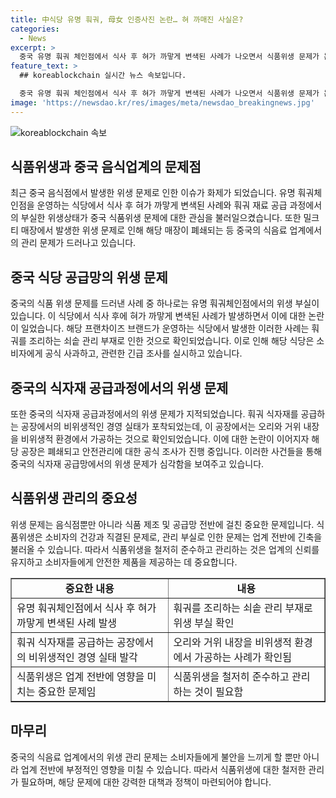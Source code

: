 ```yaml
---
title: 中식당 유명 훠궈, 母女 인증사진 논란… 혀 까매진 사실은?
categories:
  - News
excerpt: >
  중국 유명 훠궈 체인점에서 식사 후 혀가 까맣게 변색된 사례가 나오면서 식품위생 문제가 논란되고 있다. 특히 식재료 공급업체의 비위생적 관리 실태도 논란이 되었는데, 공장에서 가공되는 과정에서 일반적인 위생 기준을 벗어나는 사례가 발견되어 당국이 조사에 착수하고 폐쇄조치를 취했다. 또한 밀크티 매장에서 직원이 싱크대에서 발을 씻는 모습이 논란이 된 바 있으며, 해당 매장도 폐쇄될 정도로 논란이 커졌다. (150자)
feature_text: >
  ## koreablockchain 실시간 뉴스 속보입니다.

  중국 유명 훠궈 체인점에서 식사 후 혀가 까맣게 변색된 사례가 나오면서 식품위생 문제가 논란되고 있다. 특히 식재료 공급업체의 비위생적 관리 실태도 논란이 되었는데, 공장에서 가공되는 과정에서 일반적인 위생 기준을 벗어나는 사례가 발견되어 당국이 조사에 착수하고 폐쇄조치를 취했다. 또한 밀크티 매장에서 직원이 싱크대에서 발을 씻는 모습이 논란이 된 바 있으며, 해당 매장도 폐쇄될 정도로 논란이 커졌다. (150자)
image: 'https://newsdao.kr/res/images/meta/newsdao_breakingnews.jpg'
---
```


<p><img src="https://newsdao.kr/res/images/meta/newsdao_breakingnews.jpg" alt="koreablockchain 속보" /></p>

<h2 data-ke-size="size26">식품위생과 중국 음식업계의 문제점</h2>

<p data-ke-size="size16">최근 중국 음식점에서 발생한 위생 문제로 인한 이슈가 화제가 되었습니다. 유명 훠궈체인점을 운영하는 식당에서 식사 후 혀가 까맣게 변색된 사례와 훠궈 재료 공급 과정에서의 부실한 위생상태가 중국 식품위생 문제에 대한 관심을 불러일으켰습니다. 또한 밀크티 매장에서 발생한 위생 문제로 인해 해당 매장이 폐쇄되는 등 중국의 식음료 업계에서의 관리 문제가 드러나고 있습니다.</p>

<h2 data-ke-size="size26">중국 식당 공급망의 위생 문제</h2>

<p data-ke-size="size16">중국의 식품 위생 문제를 드러낸 사례 중 하나로는 유명 훠궈체인점에서의 위생 부실이 있습니다. 이 식당에서 식사 후에 혀가 까맣게 변색된 사례가 발생하면서 이에 대한 논란이 일었습니다. 해당 프랜차이즈 브랜드가 운영하는 식당에서 발생한 이러한 사례는 훠궈를 조리하는 쇠솥 관리 부재로 인한 것으로 확인되었습니다. 이로 인해 해당 식당은 소비자에게 공식 사과하고, 관련한 긴급 조사를 실시하고 있습니다.</p>

<h2 data-ke-size="size26">중국의 식자재 공급과정에서의 위생 문제</h2>

<p data-ke-size="size16">또한 중국의 식자재 공급과정에서의 위생 문제가 지적되었습니다. 훠궈 식자재를 공급하는 공장에서의 비위생적인 경영 실태가 포착되었는데, 이 공장에서는 오리와 거위 내장을 비위생적 환경에서 가공하는 것으로 확인되었습니다. 이에 대한 논란이 이어지자 해당 공장은 폐쇄되고 안전관리에 대한 공식 조사가 진행 중입니다. 이러한 사건들을 통해 중국의 식자재 공급망에서의 위생 문제가 심각함을 보여주고 있습니다.</p>

<h2 data-ke-size="size26">식품위생 관리의 중요성</h2>

<p data-ke-size="size16">위생 문제는 음식점뿐만 아니라 식품 제조 및 공급망 전반에 걸친 중요한 문제입니다. 식품위생은 소비자의 건강과 직결된 문제로, 관리 부실로 인한 문제는 업계 전반에 긴축을 불러올 수 있습니다. 따라서 식품위생을 철저히 준수하고 관리하는 것은 업계의 신뢰를 유지하고 소비자들에게 안전한 제품을 제공하는 데 중요합니다.</p>

<table style="width: 100%;" border="1">
<tbody>
<tr>
<td style="text-align: center; height: 17px;"><b>중요한 내용</b></td>
<td style="text-align: center; height: 17px;"><b>내용</b></td>
</tr>
<tr>
<td style="text-align: left;">유명 훠궈체인점에서 식사 후 혀가 까맣게 변색된 사례 발생</td>
<td style="text-align: left;">훠궈를 조리하는 쇠솥 관리 부재로 위생 부실 확인</td>
</tr>
<tr>
<td style="text-align: left;">훠궈 식자재를 공급하는 공장에서의 비위생적인 경영 실태 발각</td>
<td style="text-align: left;">오리와 거위 내장을 비위생적 환경에서 가공하는 사례가 확인됨</td>
</tr>
<tr>
<td style="text-align: left;">식품위생은 업계 전반에 영향을 미치는 중요한 문제임</td>
<td style="text-align: left;">식품위생을 철저히 준수하고 관리하는 것이 필요함</td>
</tr>
</tbody>
</table>

<h2 data-ke-size="size26">마무리</h2>

<p data-ke-size="size16">중국의 식음료 업계에서의 위생 관리 문제는 소비자들에게 불안을 느끼게 할 뿐만 아니라 업계 전반에 부정적인 영향을 미칠 수 있습니다. 따라서 식품위생에 대한 철저한 관리가 필요하며, 해당 문제에 대한 강력한 대책과 정책이 마련되어야 합니다.</p>

